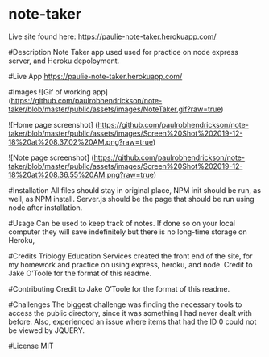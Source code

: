 # note-taker

Live site found here: https://paulie-note-taker.herokuapp.com/

#Description
Note Taker app used used for practice on node express server, and Heroku depoloyment.


#Live App
https://paulie-note-taker.herokuapp.com/

#Images
![Gif of working app] (https://github.com/paulrobhendrickson/note-taker/blob/master/public/assets/images/NoteTaker.gif?raw=true)

![Home page screenshot] (https://github.com/paulrobhendrickson/note-taker/blob/master/public/assets/images/Screen%20Shot%202019-12-18%20at%208.37.02%20AM.png?raw=true)

![Note page screenshot] (https://github.com/paulrobhendrickson/note-taker/blob/master/public/assets/images/Screen%20Shot%202019-12-18%20at%208.36.55%20AM.png?raw=true)

#Installation
All files should stay in original place, NPM init should be run, as well, as NPM install. Server.js should be the page that should be run using node after installation. 

#Usage
Can be used to keep track of notes. If done so on your local computer they will save indefinitely but there is no long-time storage on Heroku,

#Credits
Triology Education Services created the front end of the site, for my homework and practice on using express, heroku, and node. Credit to Jake O’Toole for the format of this readme.

#Contributing
 Credit to Jake O’Toole for the format of this readme.


#Challenges
The biggest challenge was finding the necessary tools to access the public directory, since it was something I had never dealt with before. Also, experienced an issue where items that had the ID 0 could not be viewed by JQUERY.

#License
MIT
